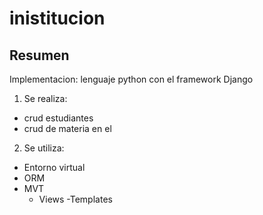 # inistitucion

## Resumen 
Implementacion: lenguaje python con el framework Django

1. Se realiza:
- crud estudiantes 
- crud de materia en el 

2. Se utiliza:
- Entorno virtual
- ORM 
- MVT
  - Views
  -Templates
